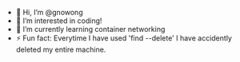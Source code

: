 - 👋 Hi, I’m @gnowong
- 👀 I’m interested in coding!
- 🌱 I’m currently learning container networking
- ⚡ Fun fact: Everytime I have used 'find --delete' I have accidently deleted my entire machine.

<!---
gnowong/gnowong is a ✨ special ✨ repository because its `README.md` (this file) appears on your GitHub profile.
You can click the Preview link to take a look at your changes.
--->
